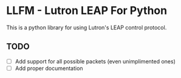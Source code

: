 # LLFM - Lutron LEAP For Python
This is a python library for using Lutron's LEAP control protocol.
## TODO

- [ ] Add support for all possible packets (even unimplimented ones)
- [ ] Add proper documentation
